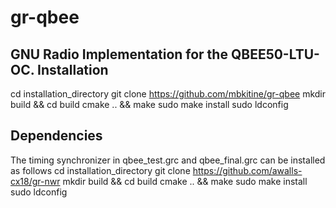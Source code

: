 # gr-qbee
GNU Radio Implementation for the QBEE50-LTU-OC.
Installation
------------
cd installation_directory
git clone https://github.com/mbkitine/gr-qbee
mkdir build && cd build
cmake .. && make
sudo make install
sudo ldconfig

Dependencies
------------
The timing synchronizer in qbee_test.grc and qbee_final.grc can be installed as follows
cd installation_directory
git clone https://github.com/awalls-cx18/gr-nwr
mkdir build && cd build
cmake .. && make
sudo make install
sudo ldconfig
